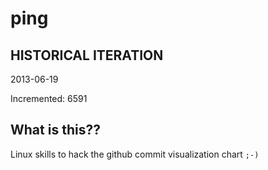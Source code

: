 # ping

## HISTORICAL ITERATION
2013-06-19

Incremented: 6591

## What is this?? 
Linux skills to hack the github commit visualization chart `;-)`

